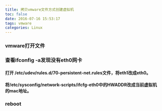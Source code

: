 ```yaml
---
title: 拷贝vmware文件方式创建虚拟机
toc: false
date: 2016-07-16 15:53:17
tags: vmware
categories: Linux
---
```


### vmware打开文件

### 查看ifconfig -a发现没有eth0网卡
#### 打开 /etc/udev/rules.d/70-persistent-net.rules文件，将eth1改成eth0。  
#### 将/etc/sysconfig/network-scripts/ifcfg-eth0中的HWADDR改成当前虚拟机的mac地址。

### reboot
